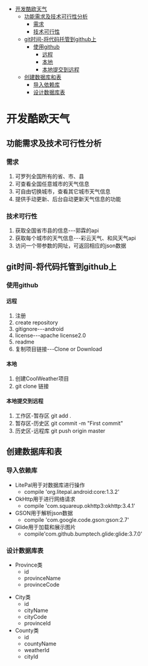 <!-- TOC depthFrom:1 depthTo:6 withLinks:1 updateOnSave:1 orderedList:0 -->

- [开发酷欧天气](#开发酷欧天气)
	- [功能需求及技术可行性分析](#功能需求及技术可行性分析)
		- [需求](#需求)
		- [技术可行性](#技术可行性)
	- [git时间-将代码托管到github上](#git时间-将代码托管到github上)
		- [使用github](#使用github)
			- [远程](#远程)
			- [本地](#本地)
			- [本地提交到远程](#本地提交到远程)
	- [创建数据库和表](#创建数据库和表)
		- [导入依赖库](#导入依赖库)
		- [设计数据库表](#设计数据库表)

<!-- /TOC -->


# 开发酷欧天气
## 功能需求及技术可行性分析
### 需求
1. 可罗列全国所有的省、市、县
2. 可查看全国任意城市的天气信息
3. 可自由切换城市，查看其它城市天气信息
4. 提供手动更新、后台自动更新天气信息的功能

### 技术可行性
1. 获取全国省市县的信息---郭霖的api
2. 获取每个城市的天气信息---彩云天气、和风天气api
3. 访问一个带参数的网址，可返回相应的json数据

## git时间-将代码托管到github上
### 使用github
#### 远程
1. 注册
2. create repository
  1. gitignore---android
  2. license---apache license2.0
  3. readme
3. 复制项目链接---Clone or Download

#### 本地
1. 创建CoolWeather项目
2. git clone 链接

#### 本地提交到远程
1. 工作区-暂存区 git add .
2. 暂存区-历史区 git commit -m "First commit"
3. 历史区-远程库 git push origin master

## 创建数据库和表
### 导入依赖库
+ LitePal用于对数据库进行操作
  + compile 'org.litepal.android:core:1.3.2'
+ OkHttp用于进行网络请求
  + compile 'com.squareup.okhttp3:okhttp:3.4.1'
+ GSON用于解析json数据
  + compile 'com.google.code.gson:gson:2.7'
+ Glide用于加载和展示图片
  + compile'com.github.bumptech.glide:glide:3.7.0'


### 设计数据库表
- Province类
  - id
  - provinceName
  - provinceCode
* City类
  * id
  * cityName
  * cityCode
  * provinceId
* County类
  * id
  * countyName
  * weatherId
  * cityId
